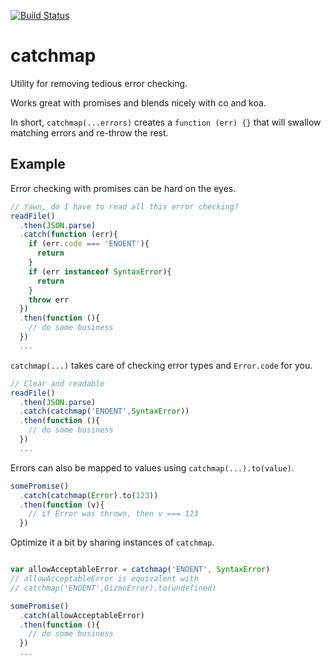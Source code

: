 [![Build Status](https://travis-ci.org/jlarsson/catchmap.svg)](https://travis-ci.org/jlarsson/catchmap)

# catchmap

Utility for removing tedious error checking.

Works great with promises and blends nicely with co and koa.

In short, ```catchmap(...errors)``` creates a ```function (err) {}``` that will swallow matching errors and re-throw the rest.

## Example
Error checking with promises can be hard on the eyes.

```js
// Yawn, do I have to read all this error checking?
readFile()
  .then(JSON.parse)
  .catch(function (err){
    if (err.code === 'ENOENT'){
      return
    }
    if (err instanceof SyntaxError){
      return
    }
    throw err
  })
  .then(function (){
    // do some business
  })
  ...

```

```catchmap(...)``` takes care of checking error types and ```Error.code``` for you.

```js
// Clear and readable
readFile()
  .then(JSON.parse)
  .catch(catchmap('ENOENT',SyntaxError))
  .then(function (){
    // do some business
  })
  ...
```

Errors can also be mapped to values using ```catchmap(...).to(value)```.
```js
somePromise()
  .catch(catchmap(Error).to(123))
  .then(function (v){
    // if Error was thrown, then v === 123
  })

```


Optimize it a bit by sharing instances of ```catchmap```.

```js

var allowAcceptableError = catchmap('ENOENT', SyntaxError)
// allowAcceptableError is equivalent with
// catchmap('ENOENT',GizmoError).to(undefined)

somePromise()
  .catch(allowAcceptableError)
  .then(function (){
    // do some business
  })
  ...
```
